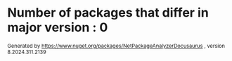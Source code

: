 
# Number of packages that differ in major version : 0

<small>Generated  by https://www.nuget.org/packages/NetPackageAnalyzerDocusaurus , version 8.2024.311.2139</small>
